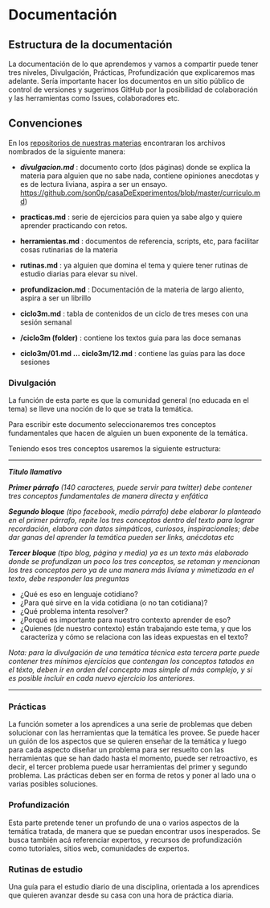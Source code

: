 # Documentación

## Estructura de la documentación
La documentación de lo que aprendemos y vamos a compartir puede tener tres
niveles, Divulgación, Prácticas, Profundización que explicaremos mas adelante.
Sería importante hacer los documentos en un sitio público de control de
versiones y sugerimos GitHub por la posibilidad de colaboración y las
herramientas como Issues, colaboradores etc.

## Convenciones

En los [repositorios de nuestras materias](https://github.com/son0p/casaDeExperimentos/blob/master/curriculo.md) encontraran los archivos nombrados de la siguiente manera:

* ***divulgacion.md*** : documento corto (dos páginas) donde se explica la materia para alguien que no sabe nada, contiene opiniones anecdotas y es de lectura liviana, aspira a ser un ensayo.
https://github.com/son0p/casaDeExperimentos/blob/master/curriculo.md)
* **practicas.md** : serie de ejercicios para quien ya sabe algo y quiere aprender practicando con retos.

* **herramientas.md** : documentos de referencia, scripts, etc, para facilitar cosas rutinarias de la materia

* **rutinas.md** : ya alguien que domina el tema y quiere tener rutinas de estudio diarias para elevar su nivel.

* **profundizacion.md** : Documentación de la materia de largo aliento, aspira a ser un librillo

* **ciclo3m.md** : tabla de contenidos de un ciclo de tres meses con una sesión semanal

* **/ciclo3m (folder)** : contiene los textos guia para las doce semanas

* **ciclo3m/01.md   ... ciclo3m/12.md** : contiene las guías para las doce sesiones

### Divulgación
La función de esta parte es que la comunidad general (no educada en el tema)
se lleve una noción de lo que se trata la temática.

Para escribir este documento seleccionaremos tres conceptos fundamentales que 
hacen de alguien un buen exponente de la temática.

Teniendo esos tres conceptos usaremos la siguiente estructura:

---

*___Título llamativo___*

*___Primer párrafo___ (140 caracteres, puede servir para twitter) debe contener  tres conceptos fundamentales de manera directa y enfática*

*___Segundo bloque___ (tipo facebook, medio párrafo) debe elaborar lo planteado en el primer párrafo, repite los tres conceptos dentro del texto para lograr recordación, elabora con datos simpáticos, curiosos, inspiracionales; debe dar ganas del aprender la temática pueden ser links, anécdotas etc*

*___Tercer bloque___ (tipo blog, página y media) ya es un texto más elaborado donde se profundizan un poco los tres conceptos, se retoman y mencionan los tres conceptos pero ya de una manera más livíana y mimetizada en el texto, debe responder las preguntas*
* ¿Qué es eso en lenguaje cotidiano?
* ¿Para qué sirve en la vida cotidiana (o no tan cotidiana)?
* ¿Qué problema intenta resolver?
* ¿Porqué es importante para nuestro contexto aprender de eso?
* ¿Quienes (de nuestro contexto) están trabajando este tema, y que los
caracteriza y cómo se relaciona con las ideas expuestas en el texto?

*Nota: para la divulgación de una temática técnica esta tercera parte puede contener tres mínimos ejercicios que contengan los  conceptos tatados en el téxto, deben ir en orden del concepto mas simple al más complejo, y si es posible incluir en cada nuevo ejercicio los anteriores.*

---

### Prácticas
La función someter a los aprendices a una serie de problemas que deben solucionar
con las herramientas que la temática les provee.
Se puede hacer un guión de los aspectos que se quieren enseñar de la temática
y luego para cada aspecto diseñar un problema para ser resuelto con las
herramientas que se han dado hasta el momento, puede ser retroactivo,
es decir, el tercer problema puede usar herramientas del primer y segundo
problema.
Las prácticas deben ser en forma de retos y poner al lado una o varias posibles soluciones.

### Profundización
Esta parte pretende tener un profundo de una o varios aspectos de la temática
tratada, de manera que se puedan encontrar usos inesperados.
Se busca también acá referenciar expertos, y recursos de profundización como
tutoriales, sitios web, comunidades de expertos.

### Rutinas de estudio
Una guía para el estudio diario de una disciplina, orientada a los aprendices que 
quieren avanzar desde su casa con una hora de práctica diaria.



